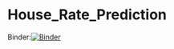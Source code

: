 # House_Rate_Prediction

Binder:[![Binder](https://mybinder.org/badge_logo.svg)](https://mybinder.org/v2/gh/venukallam/House_Rate_Prediction/HEAD)
